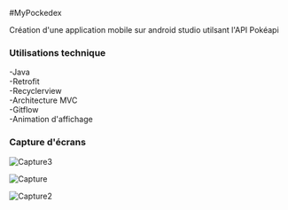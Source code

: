 #MyPockedex

Création d'une application mobile sur android studio utilsant l'API Pokéapi

### Utilisations technique 

-Java</br>
-Retrofit</br>
-Recyclerview </br>
-Architecture MVC </br>
-Gitflow</br>
-Animation d'affichage </br>

### Capture d'écrans
![Capture3](https://user-images.githubusercontent.com/47354268/54946307-1c1df900-4f38-11e9-9d2e-ad99adbe2346.JPG)

![Capture](https://user-images.githubusercontent.com/47354268/54946353-31932300-4f38-11e9-986d-39f731274e6c.JPG)

![Capture2](https://user-images.githubusercontent.com/47354268/54946368-3b1c8b00-4f38-11e9-8865-1f95ebf82da2.JPG)



